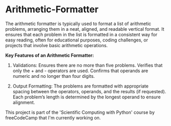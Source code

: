 # Arithmetic-Formatter

The arithmetic formatter is typically used to format a list of arithmetic problems, arranging them in a neat, aligned, and readable vertical format. It ensures that each problem in the list is formatted in a consistent way for easy reading, often for educational purposes, coding challenges, or projects that involve basic arithmetic operations.


**Key Features of an Arithmetic Formatter:**
1. Validations:
Ensures there are no more than five problems.
Verifies that only the + and - operators are used.
Confirms that operands are numeric and no longer than four digits.

2. Output Formatting:
The problems are formatted with appropriate spacing between the operators, operands, and the results (if requested).
Each problem’s length is determined by the longest operand to ensure alignment.


This project is part of the 'Scientific Computing with Python' course by freeCodeCamp that I'm currently working on.
